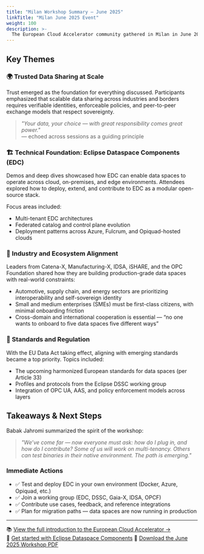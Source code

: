 ```yaml
---
title: "Milan Workshop Summary – June 2025"
linkTitle: "Milan June 2025 Event"
weight: 100
description: >-
  The European Cloud Accelerator community gathered in Milan in June 2025 for a multi-day workshop focused on advancing the vision of open, sovereign, and interoperable data spaces. The event brought together cloud providers, industrial data experts, open-source contributors, and policymakers to align efforts and accelerate progress across the ecosystem.
---
```


## Key Themes

### 🌍 Trusted Data Sharing at Scale
Trust emerged as the foundation for everything discussed. Participants emphasized that scalable data sharing across industries and borders requires verifiable identities, enforceable policies, and peer-to-peer exchange models that respect sovereignty.

> _"Your data, your choice — with great responsibility comes great power."_  
> — echoed across sessions as a guiding principle

### 🏗️ Technical Foundation: Eclipse Dataspace Components (EDC)
Demos and deep dives showcased how EDC can enable data spaces to operate across cloud, on-premises, and edge environments. Attendees explored how to deploy, extend, and contribute to EDC as a modular open-source stack.

Focus areas included:
- Multi-tenant EDC architectures
- Federated catalog and control plane evolution
- Deployment patterns across Azure, Fulcrum, and Opiquad-hosted clouds

### 🤝 Industry and Ecosystem Alignment
Leaders from Catena-X, Manufacturing-X, IDSA, iSHARE, and the OPC Foundation shared how they are building production-grade data spaces with real-world constraints:
- Automotive, supply chain, and energy sectors are prioritizing interoperability and self-sovereign identity
- Small and medium enterprises (SMEs) must be first-class citizens, with minimal onboarding friction
- Cross-domain and international cooperation is essential — “no one wants to onboard to five data spaces five different ways”

### 🧱 Standards and Regulation
With the EU Data Act taking effect, aligning with emerging standards became a top priority. Topics included:
- The upcoming harmonized European standards for data spaces (per Article 33)
- Profiles and protocols from the Eclipse DSSC working group
- Integration of OPC UA, AAS, and policy enforcement models across layers

## Takeaways & Next Steps

Babak Jahromi summarized the spirit of the workshop:

> _"We’ve come far — now everyone must ask: how do I plug in, and how do I contribute? Some of us will work on multi-tenancy. Others can test binaries in their native environment. The path is emerging."_

### Immediate Actions
- ✅ Test and deploy EDC in your own environment (Docker, Azure, Opiquad, etc.)
- ✅ Join a working group (EDC, DSSC, Gaia-X, IDSA, OPCF)
- ✅ Contribute use cases, feedback, and reference integrations
- ✅ Plan for migration paths — data spaces are now running in production

---
📚 [View the full introduction to the European Cloud Accelerator →](./agenda/)  
🔗 [Get started with Eclipse Dataspace Components](https://github.com/eclipse-edc)
📄 [ Download the June 2025 Workshop PDF](./June%202025%20-%20Milan%20-%20Cloud%20Accelerator%20%20Workshop%20-%20v2.pdf)

